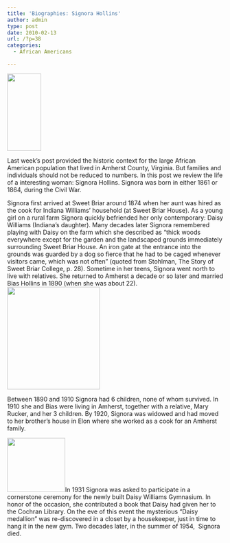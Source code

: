 ```yaml
---
title: 'Biographies: Signora Hollins'
author: admin
type: post
date: 2010-02-13
url: /?p=38
categories:
  - African Americans

---
```

[<img class="alignleft size-medium wp-image-46" title="Signora Hollins, circa 1950" src="http://www.locohistory.org/blog/amherst/wp-content/uploads/2010/02/signorahollinsb1.jpg" alt="" width="79" height="180" />][1]

Last week&#8217;s post provided the historic context for the large African American population that lived in Amherst County, Virginia. But families and individuals should not be reduced to numbers. In this post we review the life of a interesting woman: Signora Hollins. Signora was born in either 1861 or 1864, during the Civil War.

Signora first arrived at Sweet Briar around 1874 when her aunt was hired as the cook for Indiana Williams&#8217; household (at Sweet Briar House). As a young girl on a rural farm Signora quickly befriended her only contemporary: Daisy Williams (Indiana&#8217;s daughter). Many decades later Signora remembered playing with Daisy on the farm which she described as &#8220;thick woods everywhere except for the garden and the landscaped grounds immediately surrounding Sweet Briar House. An iron gate at the entrance into the grounds was guarded by a dog so fierce that he had to be caged whenever visitors came, which was not often&#8221; (quoted from Stohlman, The Story of Sweet Briar College, p. 28). Sometime in her teens, Signora went north to live with relatives. She returned to Amherst a decade or so later and married Bias Hollins in 1890 (when she was about 22).[<img class="alignnone size-medium wp-image-43" title="Signora Hollins, circa 1930" src="http://www.locohistory.org/blog/amherst/wp-content/uploads/2010/02/signorahollinsa.jpg" alt="" width="216" height="239" />][2]

Between 1890 and 1910 Signora had 6 children, none of whom survived. In 1910 she and Bias were living in Amherst, together with a relative, Mary Rucker, and her 3 children. By 1920, Signora was widowed and had moved to her brother&#8217;s house in Elon where she worked as a cook for an Amherst family.

[<img class="size-medium wp-image-42 alignleft" title="Daisy Medallion" src="http://www.locohistory.org/blog/amherst/wp-content/uploads/2010/02/medalliondaisy.jpg" alt="" width="135" height="126" />][3]In 1931 Signora was asked to participate in a cornerstone ceremony for the newly built Daisy Williams Gymnasium. In honor of the occasion, she contributed a book that Daisy had given her to the Cochran Library. On the eve of this event the mysterious &#8220;Daisy medallion&#8221; was re-discovered in a closet by a housekeeper, just in time to hang it in the new gym. Two decades later, in the summer of 1954,  Signora died.

 [1]: http://www.locohistory.org/blog/amherst/wp-content/uploads/2010/02/signorahollinsb1.jpg
 [2]: http://www.locohistory.org/blog/amherst/wp-content/uploads/2010/02/signorahollinsa.jpg
 [3]: http://www.locohistory.org/blog/amherst/wp-content/uploads/2010/02/medalliondaisy.jpg
